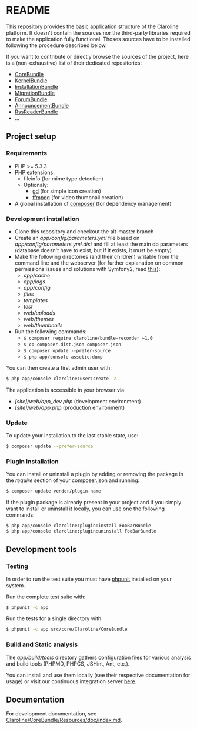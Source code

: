 README
======

This repository provides the basic application structure of the Claroline platform.
It doesn't contain the sources nor the third-party libraries required to make the
application fully functional. Thoses sources have to be installed following the
procedure described below.

If you want to contribute or directly browse the sources of the project, here is a
(non-exhaustive) list of their dedicated repositories:

- [CoreBundle][core]
- [KernelBundle][kernel]
- [InstallationBundle][install]
- [MigrationBundle][migration]
- [ForumBundle][forum]
- [AnnouncementBundle][announcement]
- [RssReaderBundle][rssreader]
- ...


Project setup
-------------

### Requirements

- PHP >= 5.3.3
- PHP extensions:
    - fileinfo (for mime type detection)
    - Optionaly:
        - [gd][1] (for simple icon creation)
        - [ffmpeg][2] (for video thumbnail creation)
- A global installation of [composer][3] (for dependency management)

### Development installation

- Clone this repository and checkout the alt-master branch
- Create an *app/config/parameters.yml* file based on *app/config/parameters.yml.dist*
  and fill at least the main db parameters (database doesn't have to exist, but if
  it exists, it must be empty)
- Make the following directories (and their children) writable from the command
  line and the webserver (for further explanation on common permissions issues and
  solutions with Symfony2, read [this][5]):
    - *app/cache*
    - *app/logs*
    - *app/config*
    - *files*
    - *templates*
    - *test*
    - *web/uploads*
    - *web/themes*
    - *web/thumbnails*
- Run the following commands:
    - `$ composer require claroline/bundle-recorder ~1.0`
    - `$ cp composer.dist.json composer.json`
    - `$ composer update --prefer-source`
    - `$ php app/console assetic:dump`

You can then create a first admin user with:

```sh
$ php app/console claroline:user:create -a
```

The application is accessible in your browser via:

- *[site]/web/app_dev.php* (development environment)
- *[site]/web/app.php* (production environment)

### Update

To update your installation to the last stable state, use:

```sh
$ composer update --prefer-source
```

### Plugin installation

You can install or uninstall a plugin by adding or removing the package in the
*require* section of your composer.json and running:

```sh
$ composer update vendor/plugin-name
```

If the plugin package is already present in your project and if you simply want
to install or uninstall it locally, you can use one the following commands:

```sh
$ php app/console claroline:plugin:install FooBarBundle
$ php app/console claroline:plugin:uninstall FooBarBundle
```


Development tools
-----------------

### Testing

In order to run the test suite you must have [phpunit][6] installed on your
system.

Run the complete test suite with:

```sh
$ phpunit -c app
```
Run the tests for a single directory with:

```sh
$ phpunit -c app src/core/Claroline/CoreBundle
```

### Build and Static analysis

The *app/build/tools* directory gathers configuration files for various
analysis and build tools (PHPMD, PHPCS, JSHint, Ant, etc.).

You can install and use them locally (see their respective documentation for
usage) or visit our continuous integration server [here][7].


Documentation
-------------

For development documentation, see [Claroline/CoreBundle/Resources/doc/index.md][8].


[core]:         https://github.com/claroline/CoreBundle
[kernel]:       https://github.com/claroline/KernelBundle
[install]:      https://github.com/claroline/InstallationBundle
[migration]:    https://github.com/claroline/MigrationBundle
[forum]:        https://github.com/claroline/ForumBundle
[announcement]: https://github.com/claroline/AnnouncementBundle
[rssreader]:    https://github.com/claroline/RssReaderBundle


[1]: http://www.php.net/manual/en/book.image.php
[2]: http://ffmpeg-php.sourceforge.net/
[3]: http://getcomposer.org/doc/00-intro.md
[4]: http://lesscss.org/#-server-side-usage
[5]: http://symfony.com/doc/current/book/installation.html#configuration-and-setup
[6]: http://www.phpunit.de/manual/current/en/index.html
[7]: http://dev.claroline.net:8080/job/Claronext/
[8]: https://github.com/claroline/CoreBundle/blob/master/Resources/doc/index.md
